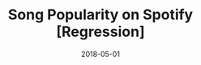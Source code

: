 ---
layout: post
title:  "Song Popularity on Spotify [Regression]"
date:   2018-05-01
excerpt: "A model for predicting song popularity using data scraped from Spotify"
project: false
tag:
comments: false
---